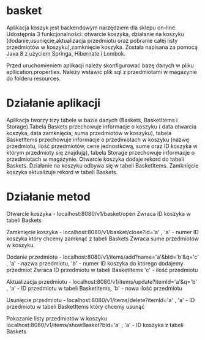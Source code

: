 # basket

Aplikacja koszyk jest backendowym narzędziem dla sklepu on-line. Udostępnia 3 funkcjonalności: otwarcie koszyka,
działanie na koszyku (dodanie,usunięcie,aktualizacja przedmiotu oraz pobranie całej listy przedmiotów w koszyku),zamknięcie koszyka. 
Została napisana za pomocą Java 8 z użyciem Springa, Hibernate i Lombok.

Przed uruchomieniem aplikacji należy skonfigurować bazę danych w pliku apllication.properties.
Należy wstawić plik sql z przedmiotami w magazynie do folderu resources.

# Działanie aplikacji 
Aplikacja tworzy trzy tabele w bazie danych (Baskets, BasketItems i Storage).Tabela Baskets przechowuje informacje o koszyku ( data otwarcia koszyka,
data zamknięcia, suma przedmiotów w koszyku), tabela BasketItems przechowuje informacje o przedmiotach w koszyku (nazwę przedmiotu,
ilość przedmiotów, cene jednostkową, sume oraz ID koszyka w którym przedmioty się znajdują), tabela Storage przechowuje informacje o  przedmiotach w magazynie. Otwarcie koszyka dodaje rekord do tabeli Baskets.
Działanie na koszyku odbywa się w tabeli BasketItems. Zamknięcie koszyka aktualizuje rekord w tabeli Baskets.

# Działanie metod
Otwarcie koszyka - localhost:8080/v1/basket/open
Zwraca ID koszyka w tabeli Baskets

Zamknięcie koszyka - localhost:8080/v1/basket/close?id='a'  ,  'a' - numer ID koszyka który chcemy zamknąć z tabeli Baskets
Zwraca sume przedmiotów w koszyku.

Dodanie przedmiotu - localhost:8080/v1/items/add?name='a'&bId='b'&q='c'   , 'a' - nazwa przedmiotu, 'b' - numer ID koszyka do którego dodajemy przedmiot
Zwraca ID przedmiotu w tabeli BasketItems                                   'c' - ilość przedmiotu

Aktualizacja przedmiotu - localhost:8080/v1/items/update?itemId='a'&q='b' , 'a' - ID przedmiotu w tabeli BasketItems, 'b' - nowa ilość przedmiotu

Usunięcie przedmiotu - localhost:8080/v1/items/delete?itemId='a'          , 'a' - ID przedmiotu w tabeli BasketItems który chcemy usunąć

Pokazanie listy przedmiotów w koszyku 
localhost:8080/v1/items/showBasket?bId='a'       , 'a' - ID koszyka z tabeli Baskets 
